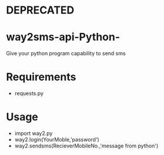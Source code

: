# DEPRECATED
# way2sms-api-Python-
Give your python program capability to send sms
# Requirements
- requests.py
# Usage
- import way2.py
- way2.login(YourMoble,'password')
- way2.sendsms(RecieverMobileNo.,'message from python')
